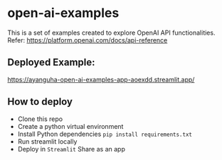 # open-ai-examples

This is a set of examples created to explore OpenAI API functionalities. Refer: https://platform.openai.com/docs/api-reference




## Deployed Example:
https://ayanguha-open-ai-examples-app-aoexdd.streamlit.app/

## How to deploy
- Clone this repo
- Create a python virtual environment
- Install Python dependencies `pip install requirements.txt`
- Run streamlit locally
- Deploy in `Streamlit` Share as an app
